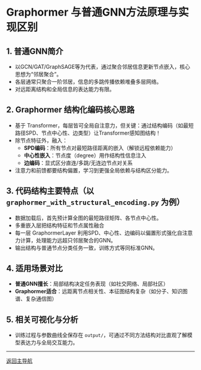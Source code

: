 # Graphormer 与普通GNN方法原理与实现区别

## 1. 普通GNN简介
- 以GCN/GAT/GraphSAGE等为代表，通过聚合邻居信息更新节点嵌入，核心思想为“邻居聚合”。
- 各层通常只聚合一阶邻居，信息的多跳传播依赖堆叠多层网络。
- 对远距离结构和全局信息的表达能力有限。

## 2. Graphormer 结构化编码核心思路
- 基于 Transformer，每层皆可全局自注意力，但关键：通过结构编码（如最短路径SPD、节点中心性、边类型）让Transformer感知图结构！
- 除节点特征外，融入：
  - **SPD编码**：所有节点对最短路径距离的嵌入（解锁远程依赖能力）
  - **中心性嵌入**：节点度（degree）用作结构性信息注入
  - **边编码**：显式区分直连/多跳/无连边节点对关系
- 注意力和前馈都要结构偏置，学习到更强全局依赖与结构区分能力。

## 3. 代码结构主要特点（以 `graphormer_with_structural_encoding.py` 为例）
- 数据加载后，首先预计算全图的最短路径矩阵、各节点中心性。
- 多重嵌入层把结构特征和节点属性融合
- 每一层 GraphormerLayer 利用SPD、中心性、边编码以偏置形式强化自注意力计算，处理能力远超只邻居聚合的GNN。
- 输出结构与普通节点分类任务一致，训练方式等同标准GNN。

## 4. 适用场景对比
- **普通GNN擅长**：局部结构决定任务表现（如社交网络、局部社区）
- **Graphormer适合**：远距离节点相关性、本征图结构复杂（如分子、知识图谱、复杂通信图）

## 5. 相关可视化与分析
- 训练过程与参数曲线全保存在 `output/`，可通过不同方法结构对比直观了解模型表达力与全局交互能力。

---

[返回主导航](README.md)
